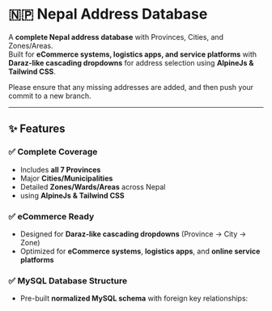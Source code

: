 # 🇳🇵 Nepal Address Database

A **complete Nepal address database** with Provinces, Cities, and Zones/Areas.  
Built for **eCommerce systems, logistics apps, and service platforms** with **Daraz-like cascading dropdowns** for address selection using **AlpineJs & Tailwind CSS**.

Please ensure that any missing addresses are added, and then push your commit to a new branch.

---

## ✨ Features

### ✅ Complete Coverage
- Includes **all 7 Provinces**
- Major **Cities/Municipalities**
- Detailed **Zones/Wards/Areas** across Nepal
- using **AlpineJs & Tailwind CSS**

### ✅ eCommerce Ready
- Designed for **Daraz-like cascading dropdowns** (Province → City → Zone)
- Optimized for **eCommerce systems**, **logistics apps**, and **online service platforms**

### ✅ MySQL Database Structure
- Pre-built **normalized MySQL schema** with foreign key relationships:
